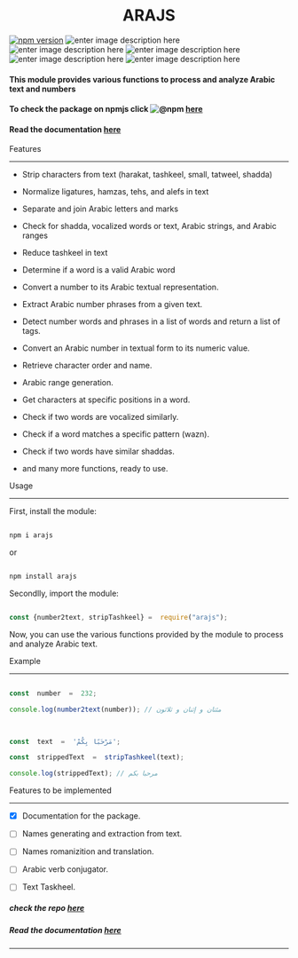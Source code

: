 
<h1  align="center">ARAJS</h1>

[![npm version](https://badge.fury.io/js/arajs.svg)](https://badge.fury.io/js/arajs) ![enter image description here](https://img.shields.io/npm/dw/arajs) ![enter image description here](https://img.shields.io/bundlephobia/min/arajs) ![enter image description here](https://img.shields.io/github/repo-size/mdanok/arajs) ![enter image description here](https://img.shields.io/github/license/mdanok/arajs) ![enter image description here](https://img.shields.io/github/commit-activity/m/mdanok/arajs)

#### This module provides various functions to process and analyze Arabic **text** and **numbers**

#### To check the package on npmjs click ![@npm](https://avatars.githubusercontent.com/u/6078720?s=20&v=4) [here](https://www.npmjs.com/package/arajs)

#### Read the documentation [here](https://mdanok.gitbook.io/arajs/)

Features

--------

* Strip characters from text (harakat, tashkeel, small, tatweel, shadda)

* Normalize ligatures, hamzas, tehs, and alefs in text

* Separate and join Arabic letters and marks

* Check for shadda, vocalized words or text, Arabic strings, and Arabic ranges

* Reduce tashkeel in text

* Determine if a word is a valid Arabic word

* Convert a number to its Arabic textual representation.

* Extract Arabic number phrases from a given text.

* Detect number words and phrases in a list of words and return a list of tags.

* Convert an Arabic number in textual form to its numeric value.

* Retrieve character order and name.

* Arabic range generation.

* Get characters at specific positions in a word.

* Check if two words are vocalized similarly.

* Check if a word matches a specific pattern (wazn).

* Check if two words have similar shaddas.

* and many more functions, ready to use.

Usage

-----

First, install the module:

```javascript

npm i arajs

```

or

```javascript

npm install arajs

```

Secondlly, import the module:

```javascript

const {number2text, stripTashkeel} =  require("arajs");

```

Now, you can use the various functions provided by the module to process and analyze Arabic text.

Example

-------

```javascript

const  number  =  232;

console.log(number2text(number)); // مئتان و إثنان و ثلاثون

  

const  text  =  'مَرْحَبًا بِكُمْ';

const  strippedText  =  stripTashkeel(text);

console.log(strippedText); // مرحبا بكم

```

Features to be implemented

-------

* [X] Documentation for the package.

* [ ] Names generating and extraction from text.

* [ ] Names romanizition and translation.

* [ ] Arabic verb conjugator.

* [ ] Text Taskheel.

##### check the repo [here](https://www.github.com/mdanok/arajs)

##### Read the documentation [here](https://mdanok.gitbook.io/arajs/)

-------
